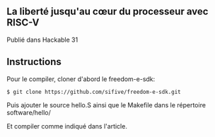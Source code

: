 La liberté jusqu'au cœur du processeur avec RISC-V
--------------------------------------------------
Publié dans Hackable 31

## Instructions

Pour le compiler, cloner d'abord le freedom-e-sdk:
```
$ git clone https://github.com/sifive/freedom-e-sdk.git
```

Puis ajouter le source hello.S ainsi que le Makefile dans le répertoire software/hello/

Et compiler comme indiqué dans l'article.
